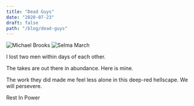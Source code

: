 ```yaml
---
title: "Dead Guys"
date: "2020-07-23"
draft: false
path: "/blog/dead-guys"
---
```

![Michael Brooks](https://res.cloudinary.com/squashbox/image/upload/v1595509595/media/m-brooks_xc754m.jpg)
![Selma March](https://res.cloudinary.com/squashbox/image/upload/v1595509512/media/Selma_March_web_e2gndn.jpg)

I lost two men within days of each other.

The takes are out there in abundance. Here is mine.

The work they did made me feel less alone in this deep-red hellscape. We will persevere.

Rest In Power <i class="fas fa-fist-raised"></i>
